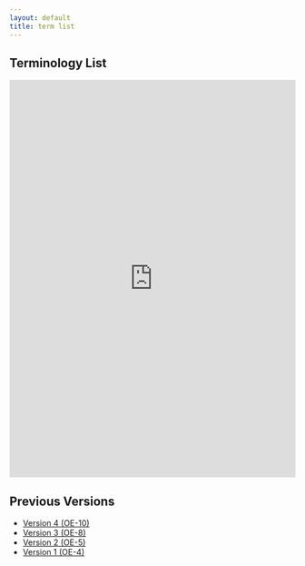 ```yaml
---
layout: default
title: term list
---
```


## Terminology List
<iframe src="https://docs.google.com/spreadsheets/d/1LC2md-Iikq38VZzxNCI-blrl2VBG4vq0DRddM5thaaA/edit?usp=sharing" style="width: 100%; height: 700px;border: none;"></iframe>

## Previous Versions
- [Version 4 (OE-10)](files/OE_Beer_Advisor_TermList_v4.xlsx)
- [Version 3 (OE-8)](files/OE_Beer_Advisor_TermList_v3.xlsx)
- [Version 2 (OE-5)](files/OE_Beer_Advisor_TermList_v2.xlsx)
- [Version 1 (OE-4)](files/OE_Beer_Advisor_TermList_v1.xlsx)